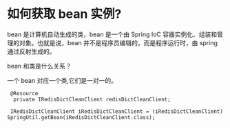 # 如何获取 bean 实例?

bean 是计算机自动生成的类，bean 是一个由 Spring IoC 容器实例化、组装和管理的对象。也就是说，bean 并不是程序员编辑的，而是程序运行时，由 spring 通过反射生成的。

bean 和类是什么关系？

一个 bean 对应一个类,它们是一对一的。

     @Resource
      private IRedisDictCleanClient redisDictCleanClient;

     IRedisDictCleanClient iRedisDictCleanClient = (iRedisDictCleanClient) SpringUtil.getBean(iRedisDictCleanClient.class);
